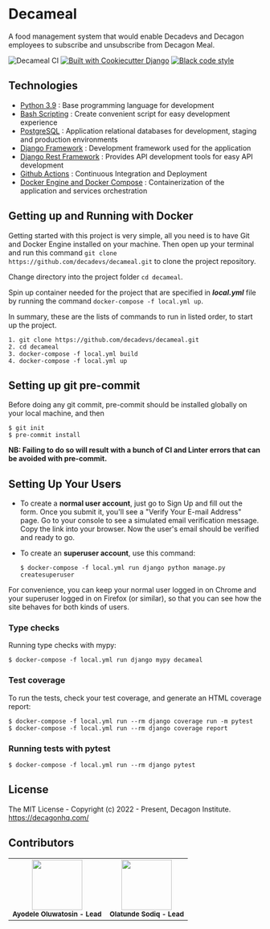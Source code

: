 # Decameal


A food management system that would enable Decadevs and Decagon employees to subscribe and unsubscribe from Decagon Meal.

![Decameal CI](https://github.com/decadevs/decameal/actions/workflows/ci.yml/badge.svg)
[![Built with Cookiecutter Django](https://img.shields.io/badge/built%20with-Cookiecutter%20Django-ff69b4.svg?logo=cookiecutter)](https://github.com/cookiecutter/cookiecutter-django/)
[![Black code style](https://img.shields.io/badge/code%20style-black-000000.svg)](https://github.com/ambv/black)

## Technologies

- [Python 3.9](https://python.org) : Base programming language for development
- [Bash Scripting](https://www.codecademy.com/learn/learn-the-command-line/modules/bash-scripting) : Create convenient script for easy development experience
- [PostgreSQL](https://www.postgresql.org/) : Application relational databases for development, staging and production environments
- [Django Framework](https://www.djangoproject.com/) : Development framework used for the application
- [Django Rest Framework](https://www.django-rest-framework.org/) : Provides API development tools for easy API development
- [Github Actions](https://docs.github.com/en/free-pro-team@latest/actions) : Continuous Integration and Deployment
- [Docker Engine and Docker Compose](https://www.docker.com/) : Containerization of the application and services orchestration

## Getting up and Running with Docker

Getting started with this project is very simple, all you need is to have Git and Docker Engine installed on your machine. Then open up your terminal and run this command `git clone https://github.com/decadevs/decameal.git` to clone the project repository.

Change directory into the project folder `cd decameal`.

Spin up container needed for the project that are specified in **_local.yml_** file by running the command `docker-compose -f local.yml up`.

In summary, these are the lists of commands to run in listed order, to start up the project.

```docker
1. git clone https://github.com/decadevs/decameal.git
2. cd decameal
3. docker-compose -f local.yml build
4. docker-compose -f local.yml up

```

## Setting up git pre-commit

Before doing any git commit, pre-commit should be installed globally on your local machine, and then

    $ git init
    $ pre-commit install

**NB: Failing to do so will result with a bunch of CI and Linter errors that can be avoided with pre-commit.**

## Setting Up Your Users

- To create a **normal user account**, just go to Sign Up and fill out the form. Once you submit it, you'll see a "Verify Your E-mail Address" page. Go to your console to see a simulated email verification message. Copy the link into your browser. Now the user's email should be verified and ready to go.

- To create an **superuser account**, use this command:

      $ docker-compose -f local.yml run django python manage.py createsuperuser

For convenience, you can keep your normal user logged in on Chrome and your superuser logged in on Firefox (or similar), so that you can see how the site behaves for both kinds of users.

### Type checks

Running type checks with mypy:

    $ docker-compose -f local.yml run django mypy decameal

### Test coverage

To run the tests, check your test coverage, and generate an HTML coverage report:

    $ docker-compose -f local.yml run --rm django coverage run -m pytest
    $ docker-compose -f local.yml run --rm django coverage report

### Running tests with pytest

    $ docker-compose -f local.yml run --rm django pytest

## License

The MIT License - Copyright (c) 2022 - Present, Decagon Institute. https://decagonhq.com/

## Contributors

<table>
    <tr>
        <td align="center">
            <div>
                <img src="https://avatars.githubusercontent.com/u/80605206?v=4" width="100px;">
                <br /><sub><b>Ayodele Oluwatosin - Lead</b></sub>
            </div>
        </td>
        <td align="center">
            <div>
                <img src="https://avatars1.githubusercontent.com/u/49355114?s=460&u=17218f01b571cbad08912982baab6c31cc8cf004&v=4" width="100px;">
                <br /><sub><b>Olatunde Sodiq - Lead</b></sub>
            </div>
        </td>
      </tr>
</table>
